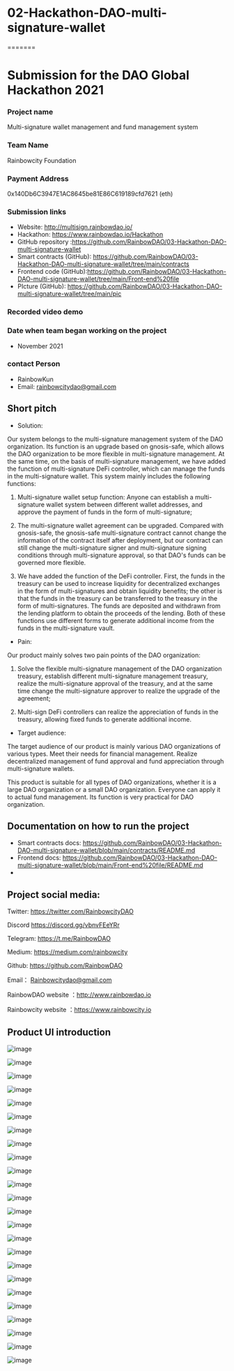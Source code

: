 # 02-Hackathon-DAO-multi-signature-wallet
=======

# Submission for the DAO Global Hackathon 2021


### Project name

Multi-signature wallet management and fund management system

### Team Name

Rainbowcity Foundation

### Payment Address

0x140Db6C3947E1AC8645be81E86C619189cfd7621 (eth)

### Submission links

- Website: http://multisign.rainbowdao.io/
- Hackathon: https://www.rainbowdao.io/Hackathon
- GitHub repository :https://github.com/RainbowDAO/03-Hackathon-DAO-multi-signature-wallet
- Smart contracts (GitHub): https://github.com/RainbowDAO/03-Hackathon-DAO-multi-signature-wallet/tree/main/contracts
- Frontend code (GitHub):https://github.com/RainbowDAO/03-Hackathon-DAO-multi-signature-wallet/tree/main/Front-end%20file
- PIcture (GitHub): https://github.com/RainbowDAO/03-Hackathon-DAO-multi-signature-wallet/tree/main/pic

### Recorded video demo



### Date when team began working on the project

- November 2021

### contact   Person

- RainbowKun
- Email:  rainbowcitydao@gmail.com



## Short pitch



  - Solution: 


Our system belongs to the multi-signature management system of the DAO organization. Its function is an upgrade based on gnosis-safe, which allows the DAO organization to be more flexible in multi-signature management. At the same time, on the basis of multi-signature management, we have added the function of multi-signature DeFi controller, which can manage the funds in the multi-signature wallet. This system mainly includes the following functions:

1. Multi-signature wallet setup function: Anyone can establish a multi-signature wallet system between different wallet addresses, and approve the payment of funds in the form of multi-signature;


2. The multi-signature wallet agreement can be upgraded. Compared with gnosis-safe, the gnosis-safe multi-signature contract cannot change the information of the contract itself after deployment, but our contract can still change the multi-signature signer and multi-signature signing conditions through multi-signature approval, so that DAO's funds can be governed more flexible. 


3. We have added the function of the DeFi controller. First, the funds in the treasury can be used to increase liquidity for decentralized exchanges in the form of multi-signatures and obtain liquidity benefits; the other is that the funds in the treasury can be transferred to the treasury in the form of multi-signatures. The funds are deposited and withdrawn from the lending platform to obtain the proceeds of the lending.
Both of these functions use different forms to generate additional income from the funds in the multi-signature vault.




  - Pain: 



Our product mainly solves two pain points of the DAO organization:

1. Solve the flexible multi-signature management of the DAO organization treasury, establish different multi-signature management treasury, realize the multi-signature approval of the treasury, and at the same time change the multi-signature approver to realize the upgrade of the agreement;


2. Multi-sign DeFi controllers can realize the appreciation of funds in the treasury, allowing fixed funds to generate additional income.



  - Target audience: 

The target audience of our product is mainly various DAO organizations of various types. Meet their needs for financial management. Realize decentralized management of fund approval and fund appreciation through multi-signature wallets.

This product is suitable for all types of DAO organizations, whether it is a large DAO organization or a small DAO organization. Everyone can apply it to actual fund management. Its function is very practical for DAO organization.




## Documentation on how to run the project



- Smart contracts docs: https://github.com/RainbowDAO/03-Hackathon-DAO-multi-signature-wallet/blob/main/contracts/README.md
- Frontend docs: https://github.com/RainbowDAO/03-Hackathon-DAO-multi-signature-wallet/blob/main/Front-end%20file/README.md
- 

## Project social media: 


Twitter:    https://twitter.com/RainbowcityDAO

Discord     https://discord.gg/vbnvFEeYRr   

Telegram: https://t.me/RainbowDAO

Medium:   https://medium.com/rainbowcity

Github:    https://github.com/RainbowDAO

Email： Rainbowcitydao@gmail.com

RainbowDAO website ：http://www.rainbowdao.io

Rainbowcity website ：https://www.rainbowcity.io



##  Product UI introduction








![image](https://raw.githubusercontent.com/RainbowDAO/03-Hackathon-DAO-multi-signature-wallet/main/pic/1.png)








![image](https://raw.githubusercontent.com/RainbowDAO/03-Hackathon-DAO-multi-signature-wallet/main/pic/2.png)







![image](https://raw.githubusercontent.com/RainbowDAO/03-Hackathon-DAO-multi-signature-wallet/main/pic/3.png)







![image](https://raw.githubusercontent.com/RainbowDAO/03-Hackathon-DAO-multi-signature-wallet/main/pic/4.png)







![image](https://raw.githubusercontent.com/RainbowDAO/03-Hackathon-DAO-multi-signature-wallet/main/pic/5.png)







![image](https://raw.githubusercontent.com/RainbowDAO/03-Hackathon-DAO-multi-signature-wallet/main/pic/6.png)







![image](https://raw.githubusercontent.com/RainbowDAO/03-Hackathon-DAO-multi-signature-wallet/main/pic/7.png)







![image](https://raw.githubusercontent.com/RainbowDAO/03-Hackathon-DAO-multi-signature-wallet/main/pic/8.png)







![image](https://raw.githubusercontent.com/RainbowDAO/03-Hackathon-DAO-multi-signature-wallet/main/pic/9.png)







![image](https://raw.githubusercontent.com/RainbowDAO/03-Hackathon-DAO-multi-signature-wallet/main/pic/10.png)







![image](https://raw.githubusercontent.com/RainbowDAO/03-Hackathon-DAO-multi-signature-wallet/main/pic/11.png)







![image](https://raw.githubusercontent.com/RainbowDAO/03-Hackathon-DAO-multi-signature-wallet/main/pic/12.png)




![image](https://raw.githubusercontent.com/RainbowDAO/03-Hackathon-DAO-multi-signature-wallet/main/pic/13.png)




![image](https://raw.githubusercontent.com/RainbowDAO/03-Hackathon-DAO-multi-signature-wallet/main/pic/14.png)





![image](https://raw.githubusercontent.com/RainbowDAO/03-Hackathon-DAO-multi-signature-wallet/main/pic/15.png)




![image](https://raw.githubusercontent.com/RainbowDAO/03-Hackathon-DAO-multi-signature-wallet/main/pic/16.png)





![image](https://raw.githubusercontent.com/RainbowDAO/03-Hackathon-DAO-multi-signature-wallet/main/pic/17.png)




![image](https://raw.githubusercontent.com/RainbowDAO/03-Hackathon-DAO-multi-signature-wallet/main/pic/18.png)




![image](https://raw.githubusercontent.com/RainbowDAO/03-Hackathon-DAO-multi-signature-wallet/main/pic/19.png)




![image](https://raw.githubusercontent.com/RainbowDAO/03-Hackathon-DAO-multi-signature-wallet/main/pic/20.png)



![image](https://raw.githubusercontent.com/RainbowDAO/03-Hackathon-DAO-multi-signature-wallet/main/pic/21.png)



![image](https://raw.githubusercontent.com/RainbowDAO/03-Hackathon-DAO-multi-signature-wallet/main/pic/22.png)



![image](https://raw.githubusercontent.com/RainbowDAO/03-Hackathon-DAO-multi-signature-wallet/main/pic/23.png)




![image](https://raw.githubusercontent.com/RainbowDAO/03-Hackathon-DAO-multi-signature-wallet/main/pic/24.png)


